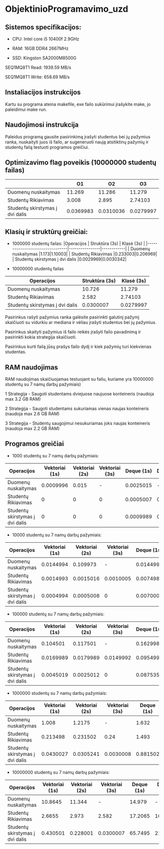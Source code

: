 # ObjektinioProgramavimo_uzd
## Sistemos specifikacijos:
* CPU: Intel core i5 10400f 2.9GHz

* RAM: 16GB DDR4 2667MHz

* SSD: Kingston SA2000M8500G 

SEQ1MQ8T1 Read: 1939.59 MB/s

SEQ1MQ8T1 Write: 658.69 MB/s

## Instaliacijos instrukcijos
Kartu su programa ateina makefile, exe failo sukūrimui įrašykite make, jo paleidimui make run.

## Naudojimosi instrukcija
Paleidus programą gausite pasirinkimą įrašyti studentus bei jų pažymius ranka, nuskaityti juos iš failo, ar sugeneruoti naują atsitiktinų pažymių ir studentų failą testuoti programos greičiui.

## Optimizavimo flag poveikis (10000000 studentų failas)

|                                 | O1        | O2        | O3        |
|---------------------------------|-----------|-----------|-----------|
| Duomenų nuskaitymas             | 11.269    | 11.286    | 11.279    |
| Studentų Rikiavimas             | 3.008     | 2.895     | 2.74103   |
| Studentų skirstymas į dvi dalis | 0.0369983 | 0.0310036 | 0.0279997 |

## Klasių ir struktūrų greičiai:

* 1000000 studentų failas:
|Operacijos                       | Struktūra (3s) | Klasė (3s) |
|---------------------------------|----------------|------------|
| Duomenų nuskaitymas             |1.173|1.10003|
| Studentų Rikiavimas             |0.233003|0.206969|
| Studentų skirstymas į dvi dalis |0.0029969|0.0030342|


* 10000000 studentų failas

|Operacijos                       | Struktūra (3s) | Klasė (3s) |
|---------------------------------|----------------|------------|
| Duomenų nuskaitymas             |10.726 |11.279|
| Studentų Rikiavimas             |2.582|2.74103|
| Studentų skirstymas į dvi dalis |0.0300007|0.0279997|

Pasirinkus rašyti pažymius ranka galėsite pasirinkti galutinį pažymį skaičiuoti su vidurkiu ar mediana ir vėliau įrašyti studentus bei jų pažymius.

Pasirinkus skaityti pažymius iš failo reikės įrašyti failo pavadinimą ir pasirinkti kokia strategija skaičiuoti.

Pasirinkus kurti failą jūsų prašys failo dydį ir kiek pažymių turi kiekvienas studentas.

## RAM naudojimas

RAM naudojimas skaičiuojamas testuojant su failu, kuriame yra 10000000 studentų su 7 namų darbų pažymiais)

1 Strategija - Saugoti studentams dviejuose naujuose konteineris (naudoja max 3.2 GB RAM)

2 Strategija - Saugoti studentams sukuriamas vienas naujas konteineris (naudoja max 2.6 GB RAM)

3 Strategija - Studentų saugojimui nesukuriamas joks naujas konteineris (naudoja max 2.2 GB RAM) 

## Programos greičiai

* 1000 studentų su 7 namų darbų pažymiais:

|Operacijos                       | Vektoriai (1s) | Vektoriai (2s) | Vektoriai (3s) | Deque (1s)     | Deque (2s) | List (1s)     | List (2s) |
|---------------------------------|----------------------|----------------------|---|-----------|------------|-----------|-----------|
| Duomenų nuskaitymas             | 0.0009996            | 0.015  | - |0.0025015 | - |0.0025012 | - |
| Studentų Rikiavimas             | 0                    | 0      | 0 |0.0005007 | 0.0010003 |0.000499  | 0 |
| Studentų skirstymas į dvi dalis | 0                    | 0      | 0 |0.0009989 | 0.0010008 |0.0005021 | 0.006002 |

* 10000 studentų su 7 namų darbų pažymiais:

|Operacijos                       | Vektoriai (1s) | Vektoriai (2s) | Vektoriai (3s) | Deque (1s)     | Deque (2s) | List (1s)     | List (2s) |
|---------------------------------|----------------------|----------------------|---|-----------|------------|-----------|-----------|
| Duomenų nuskaitymas             | 0.0144994 | 0.109973  | - | 0.0144999 | - |0.0214997 | - |
| Studentų Rikiavimas             | 0.0014993 | 0.0015016 | 0.0010005 |  0.0074989 | 0.0059993 |0.0014988 | 0.0020008 |
| Studentų skirstymas į dvi dalis | 0.0004994 | 0.0005008 | 0 | 0.0070001 | 0.0020004 |0.0029976 | 0.0009999 |

* 100000 studentų su 7 namų darbų pažymiais:

|Operacijos                       | Vektoriai (1s) | Vektoriai (2s) | Vektoriai (3s) | Deque (1s)     | Deque (2s) | List (1s)     | List (2s) |
|---------------------------------|----------------------|----------------------|---|-----------|------------|-----------|-----------|
| Duomenų nuskaitymas             | 0.104501  | 0.117501 | - |0.162998  | - | 0.196002  | - |
| Studentų Rikiavimas             | 0.0169989 | 0.0179989 | 0.0149992 | 0.0954995 | 0.0909987 | 0.0284994 | 0.0269703 |
| Studentų skirstymas į dvi dalis | 0.0045019 | 0.0025012 | 0 | 0.0875352 | 0.0279996 | 0.0365014 |  0.0109983 |

* 1000000 studentų su 7 namų darbų pažymiais:

|Operacijos                       | Vektoriai (1s) | Vektoriai (2s) | Vektoriai (3s) | Deque (1s)     | Deque (2s) | List (1s)     | List (2s) |
|---------------------------------|----------------------|----------------------|---|-----------|------------|-----------|-----------|
| Duomenų nuskaitymas             | 1.008     | 1.2175 | - | 1.632     | - | 1.9945    | - |
| Studentų Rikiavimas             | 0.213498  | 0.231502 | 0.24 | 1.493     | 1.367 | 0.591996  | 0.501999 |
| Studentų skirstymas į dvi dalis | 0.0430027 | 0.0305241 | 0.0030008 | 0.881502  |  0.353| 0.393502  | 0.125001 |

* 10000000 studentų su 7 namų darbų pažymiais:

|Operacijos                       | Vektoriai (1s) | Vektoriai (2s) | Vektoriai (3s) | Deque (1s)     | Deque (2s) | List (1s)     | List (2s) |
|---------------------------------|----------------------|----------------------|---|-----------|------------|-----------|-----------|
| Duomenų nuskaitymas             | 10.8645   | 11.344| - | 14.979    | - | 17.8685   | - |
| Studentų Rikiavimas             | 2.6655    | 2.973 | 2.582 | 17.2065   | 16.5979 | 8.854     | 8.006 |
| Studentų skirstymas į dvi dalis | 0.430501  | 0.228001 | 0.0300007 | 65.7495   | 21.7311 | 4.1305    | 1.458 |
